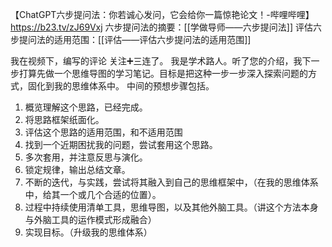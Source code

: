 
【ChatGPT六步提问法：你若诚心发问，它会给你一篇惊艳论文！-哔哩哔哩】 https://b23.tv/zJ69Vxj
六步提问法的摘要：[[学做导师——六步提问法]]
评估六步提问法的适用范围：[[评估——评估六步提问法的适用范围]]

我在视频下，编写的评论
关注➕三连了。
我是学术路人。听了您的介绍，我下一步打算先做一个思维导图的学习笔记。目标是把这种一步一步深入探索问题的方式，固化到我的思维体系中。
中间的预想步骤包括。
1. 概览理解这个思路，已经完成。
2. 将思路框架纸面化。
3. 评估这个思路的适用范围，和不适用范围
4. 找到一个近期困扰我的问题，尝试套用这个思路。
5. 多次套用，并注意反思与演化。
6. 锁定规律，输出总结文章。
7. 不断的迭代，与实践，尝试将其融入到自己的思维框架中，（在我的思维体系中，给其一个或几个合适的位置）。
8. 过程中持续使用清单工具，思维导图，以及其他外脑工具。（讲这个方法本身与外脑工具的运作模式形成融合）
9. 实现目标。（升级我的思维体系）​